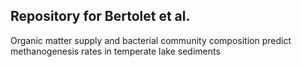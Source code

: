 ## Repository for Bertolet et al. 
Organic matter supply and bacterial community composition predict methanogenesis rates in temperate lake sediments